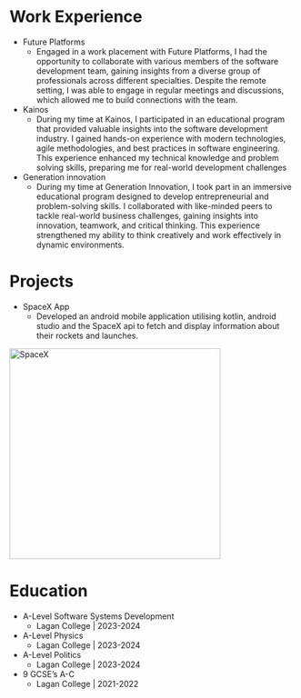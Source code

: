 # Work Experience
- Future Platforms
  - Engaged in a work placement with Future Platforms, I had the
    opportunity to collaborate with various members of the software
    development team, gaining insights from a diverse group of
    professionals across different specialties. Despite the remote setting,
    I was able to engage in regular meetings and discussions, which
    allowed me to build connections with the team.
- Kainos
   - During my time at Kainos, I participated in an educational program that provided valuable insights into the software development industry. I gained hands-on 
   experience with modern technologies, agile methodologies, and best practices in software engineering. This experience enhanced my technical knowledge and problem 
   solving skills, preparing me for real-world development challenges
- Generation innovation
  - During my time at Generation Innovation, I took part in an immersive educational program designed to develop entrepreneurial and problem-solving skills. I collaborated with like-minded peers to tackle real-world business challenges, gaining insights into innovation, teamwork, and critical thinking. This experience strengthened my ability to think creatively and work effectively in dynamic environments.

# Projects
- SpaceX App
   - Developed an android mobile application utilising kotlin, android studio and the SpaceX api to fetch and display information about their rockets and launches.
<img padding="50" width="371" alt="SpaceX" src="https://github.com/user-attachments/assets/c5413991-efb8-4c72-a39e-2bae32fe66f1" />

# Education
- A-Level Software Systems Development
  - Lagan College | 2023-2024
- A-Level Physics
  - Lagan College | 2023-2024
- A-Level Politics
  - Lagan College | 2023-2024
- 9 GCSE’s A-C
  - Lagan College | 2021-2022
      



